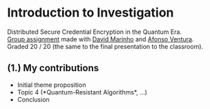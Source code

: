 # Introduction to Investigation
Distributed Secure Credential Encryption in the Quantum Era. <br />
<u>Group assignment</u> made with
    <a href="https://github.com/davidalmarinho">David Marinho</a> and 
    <a href="https://github.com/AfonsoVent">Afonso Ventura</a>. 
<br />
Graded 20 / 20 (the same to the final presentation to the classroom). <br />

## (1.) My contributions
<ul>
    <li>Initial theme proposition</li>
    <li>Topic 4 (*Quantum-Resistant Algorithms*, ...)</li>
    <li>Conclusion</li>
</ul>
